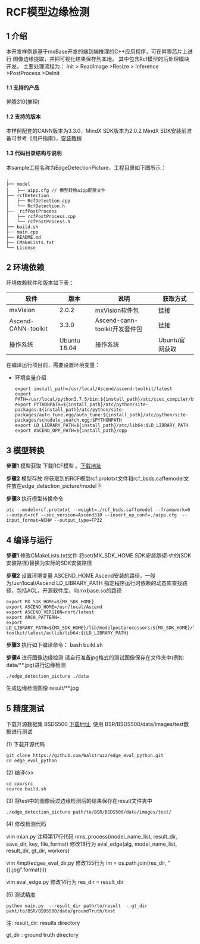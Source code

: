 
# RCF模型边缘检测

## 1 介绍
本开发样例是基于mxBase开发的端到端推理的C++应用程序，可在昇腾芯片上进行 图像边缘提取，并把可视化结果保存到本地。
其中包含Rcf模型的后处理模块开发。 主要处理流程为： Init > ReadImage >Resize > Inference >PostProcess >DeInit

#### 1.1 支持的产品
昇腾310(推理)

#### 1.2 支持的版本
本样例配套的CANN版本为3.3.0，MindX SDK版本为2.0.2
MindX SDK安装前准备可参考《用户指南》，[安装教程](https://gitee.com/ascend/mindxsdk-referenceapps/blob/master/docs/quickStart/1-1%E5%AE%89%E8%A3%85SDK%E5%BC%80%E5%8F%91%E5%A5%97%E4%BB%B6.md)

#### 1.3 代码目录结构与说明
本sample工程名称为EdgeDetectionPicture，工程目录如下图所示：

```
.
├── model
│   ├── aipp.cfg // 模型转换aipp配置文件
├── rcfDetection
│   ├── RcfDetection.cpp
│   └── RcfDetection.h
├──  rcfPostProcess
│   ├── rcfPostProcess.cpp
│   └── rcfPostProcess.h
├── build.sh
├── main.cpp
├── README.md
├── CMakeLists.txt
└── License
```

## 2 环境依赖
环境依赖软件和版本如下表：



| 软件                | 版本         | 说明                          | 获取方式                                                     |
| ------------------- | ------------ | ----------------------------- | ------------------------------------------------------------ |
| mxVision            | 2.0.2        | mxVision软件包                | [链接](https://www.hiascend.com/software/mindx-sdk/mxvision) |
| Ascend-CANN-toolkit | 3.3.0        | Ascend-cann-toolkit开发套件包 | [链接](https://www.hiascend.com/software/cann/commercial)    |
| 操作系统            | Ubuntu 18.04 | 操作系统                      | Ubuntu官网获取                                               |

在编译运行项目前，需要设置环境变量：

- 环境变量介绍

  ```
  export install_path=/usr/local/Ascend/ascend-toolkit/latest
  export PATH=/usr/local/python3.7.5/bin:${install_path}/atc/ccec_compiler/bin:${install_path}/atc/bin:$PATH
  export PYTHONPATH=${install_path}/atc/python/site-packages:${install_path}/atc/python/site-packages/auto_tune.egg/auto_tune:${install_path}/atc/python/site-packages/schedule_search.egg:$PYTHONPATH
  export LD_LIBRARY_PATH=${install_path}/atc/lib64:$LD_LIBRARY_PATH
  export ASCEND_OPP_PATH=${install_path}/opp

  ```



## 3 模型转换

**步骤1** 模型获取
下载RCF模型 。[下载地址](https://gitee.com/ascend/modelzoo/tree/master/contrib/TensorFlow/Research/cv/edge_detection/ATC_RCF_Caffe_AE)

**步骤2** 模型存放
将获取到的RCF模型rcf.prototxt文件和rcf_bsds.caffemodel文件放在edge_detection_picture/model下

**步骤3** 执行模型转换命令

```
atc --model=rcf.prototxt --weight=./rcf_bsds.caffemodel --framework=0 --output=rcf --soc_version=Ascend310 --insert_op_conf=./aipp.cfg  --input_format=NCHW --output_type=FP32
```

## 4 编译与运行
**步骤1** 修改CMakeLists.txt文件 将set(MX_SDK_HOME ${SDK安装路径}) 中的${SDK安装路径}替换为实际的SDK安装路径

**步骤2** 设置环境变量
ASCEND_HOME Ascend安装的路径，一般为/usr/local/Ascend
LD_LIBRARY_PATH 指定程序运行时依赖的动态库查找路径，包括ACL，开源软件库，libmxbase.so的路径
```
export MX_SDK_HOME=${MX_SDK_HOME}
export ASCEND_HOME=/usr/local/Ascend
export ASCEND_VERSION=nnrt/latest
export ARCH_PATTERN=.
export LD_LIBRARY_PATH=${MX_SDK_HOME}/lib/modelpostprocessors:${MX_SDK_HOME}/lib:${MX_SDK_HOME}/opensource/lib:${MX_SDK_HOME}/opensource/lib64:/usr/local/Ascend/driver/lib64:/usr/local/Ascend/ascend-toolkit/latest/acllib/lib64:${LD_LIBRARY_PATH}
```

**步骤3** 执行如下编译命令：
bash build.sh

**步骤4** 进行图像边缘检测
请自行准备jpg格式的测试图像保存在文件夹中(例如 data/**.jpg)进行边缘检测 
```
./edge_detection_picture ./data
```
生成边缘检测图像 result/**.jpg

## 5 精度测试
下载开源数据集 BSDS500 [下载地址](https://www2.eecs.berkeley.edu/Research/Projects/CS/vision/grouping/resources.html#bsds500), 使用 BSR/BSDS500/data/images/test数据进行测试


(1) 下载开源代码

``` shell
git clone https://github.com/Walstruzz/edge_eval_python.git
cd edge_eval_python
```
(2) 编译cxx

``` shell
cd cxx/src
source build.sh
```
(3) 将test中的图像经过边缘检测后的结果保存在result文件夹中

``` shell
./edge_detection_picture path/to/BSR/BSDS500/data/images/test/

```


(4) 修改检测代码

vim mian.py
注释第17行代码 nms_process(model_name_list, result_dir, save_dir, key, file_format)
修改18行为   eval_edge(alg, model_name_list, result_dir, gt_dir, workers)

vim /impl/edges_eval_dir.py
修改155行为  im = os.path.join(res_dir, "{}.jpg".format(i))

vim eval_edge.py
修改14行为  res_dir = result_dir

(5) 测试精度

``` shell
python main.py  --result_dir path/to/result  --gt_dir paht/to/BSR/BSDS500/data/groundTruth/test 

```
注: 
  result_dir: results directory

  gt_dir    : ground truth directory

